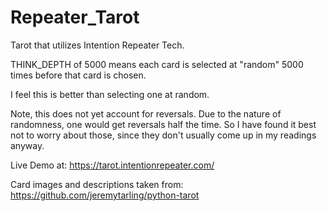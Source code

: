# Repeater_Tarot

Tarot that utilizes Intention Repeater Tech.

THINK_DEPTH of 5000 means each card is selected at "random" 5000 times before that card is chosen.

I feel this is better than selecting one at random.

Note, this does not yet account for reversals. Due to the nature of randomness, one would get reversals
half the time. So I have found it best not to worry about those, since they don't usually come
up in my readings anyway.

Live Demo at: https://tarot.intentionrepeater.com/

Card images and descriptions taken from: https://github.com/jeremytarling/python-tarot
